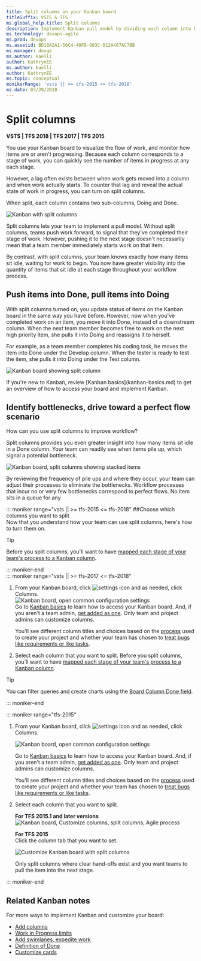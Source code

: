 ```yaml
---
title: Split columns on your Kanban board
titleSuffix: VSTS & TFS
ms.global_help.title: Split columns
description: Implement Kanban pull model by dividing each column into Doing and Done when working in Visual Studio Team Services or Team Foundation Server  
ms.technology: devops-agile
ms.prod: devops
ms.assetid: BD18A2A1-56C4-40F8-983C-012A407AC7BB
ms.manager: douge
ms.author: kaelli
author: KathrynEE
ms.author: kaelli
author: KathrynEE
ms.topic: conceptual
monikerRange: 'vsts || >= tfs-2015 <= tfs-2018'
ms.date: 03/20/2018
---
```


# Split columns
<b>VSTS | TFS 2018 | TFS 2017 | TFS 2015</b> 

You use your Kanban board to visualize the flow of work, and monitor how items are or aren't progressing. Because each column corresponds to a stage of work, you can quickly see the number of items in progress at any each stage.  

However, a lag often exists between when work gets moved into a column and when work actually starts. To counter that lag and reveal the actual state of work in progress, you can turn on split columns.  

When split, each column contains two sub-columns, Doing and Done.

![Kanban with split columns](_img/kanban-board-split-columns-example-chart.png)  

Split columns lets your team to implement a pull model. Without split columns, teams push work forward, to signal that they've completed their stage of work. However, pushing it to the next stage doesn't necessarily mean that a team member immediately starts work on that item.  

By contrast, with split columns, your team knows exactly how many items sit idle, waiting for work to begin. You now have greater visibility into the quantity of items that sit idle at each stage throughout your workflow process. 

## Push items into Done, pull items into Doing 

With split columns turned on, you update status of items on the Kanban board in the same way you have before. However, now when you've completed work on an item, you move it into Done, instead of a downstream column. When the next team member becomes free to work on the next high priority item, she pulls it into Doing and reassigns it to herself.  

For example, as a team member completes his coding task, he moves the item into Done under the Develop column. When the tester is ready to test the item, she pulls it into Doing under the Test column.  

![Kanban board showing split column](_img/kanban-board-split-columns-moving-doing-to-done.png)


<p>If you're new to Kanban, review [Kanban basics](kanban-basics.md)  to get an overview of how to access your board and implement Kanban.</p>


## Identify bottlenecks, drive toward a perfect flow scenario
How can you use split columns to improve workflow?  

Split columns provides you even greater insight into how many items sit idle in a Done column. Your team can readily see when items pile up, which signal a potential bottleneck.   

![Kanban board, split columns showing stacked items](_img/kanban-board-identify-bottlenecks.png)  

By reviewing the frequency of pile ups and where they occur, your team can adjust their processes to eliminate the bottlenecks. Workflow processes that incur no or very few bottlenecks correspond to perfect flows. No item sits in a queue for any 

::: moniker range="vsts || >= tfs-2015 <= tfs-2018"
##Choose which columns you want to split  
Now that you understand how your team can use split columns, here's how to turn them on.

> [!TIP]    
> Before you split columns, you'll want to have [mapped each stage of your team's process to a Kanban column](add-columns.md).

::: moniker-end   
::: moniker range="vsts || >= tfs-2017 <= tfs-2018"  
1. From your Kanban board, click ![settings icon](../_img/icons/team-settings-gear-icon.png) and as needed, click Columns.   
	![Kanban board, open common configuration settings](../customize/_img/customize-cards/open-config-dialog.png)  	
	Go to [Kanban basics](kanban-basics.md) to learn how to access your Kanban board. And, if you aren't a team admin, [get added as one](../../organizations/settings/add-team-administrator.md). Only team and project admins can customize columns.
   
	You'll see different column titles and choices based on the [process](../work-items/guidance/choose-process.md) used to create your project  and whether your team has chosen to [treat bugs like requirements or like tasks](../customize/show-bugs-on-backlog.md). 

2.	Select each column that you want to split. Before you split columns, you'll want to have [mapped each stage of your team's process to a Kanban column](add-columns.md).
	
> [!TIP]    
> You can filter queries and create charts using the [Board Column Done field](../track/query-by-workflow-changes.md#kanban_query_fields). 

::: moniker-end

::: moniker range="tfs-2015"

1. From your Kanban board, click ![settings icon](../_img/icons/team-settings-gear-icon.png) and as needed, click Columns.    

	![Kanban board, open common configuration settings](../customize/_img/customize-cards/open-config-dialog.png)
	
	Go to [Kanban basics](kanban-basics.md) to learn how to access your Kanban board. And, if you aren't a team admin, [get added as one](../../organizations/settings/add-team-administrator.md). Only team and project admins can customize columns.  

	You'll see different column titles and choices based on the [process](../work-items/guidance/choose-process.md) used to create your project  and whether your team has chosen to [treat bugs like requirements or like tasks](../customize/show-bugs-on-backlog.md).  

2.	Select each column that you want to split. 
 
	**For TFS 2015.1 and later versions**      
	![Kanban board, Customize columns, split columns, Agile process](_img/vso-kanban-split-columns-settings-analyze-no-tags.png)

	**For TFS 2015**   
	Click the column tab that you want to set.   

	![Customize Kanban board with split columns](_img/kanban-board-configure-split-columns.png)  

	Only split columns where clear hand-offs exist and you want teams to pull the item into the next stage. 
   
::: moniker-end

## Related Kanban notes  
For more ways to implement Kanban and customize your board:  

* [Add columns](add-columns.md)  
* [Work in Progress limits ](wip-limits.md)  
* [Add swimlanes, expedite work](expedite-work.md)   
* [Definition of Done](definition-of-done.md)  
* [Customize cards](../customize/customize-cards.md)   

<!---
> [!NOTE]   
> Split columns is a supported feature in TFS 2015 and later versions. Consider upgrading to a later TFS version. 
> -->